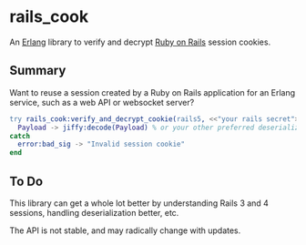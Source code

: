 # rails_cook

An [Erlang][] library to verify and decrypt [Ruby on Rails][] session cookies.

[Ruby on Rails]: https://rubyonrails.org/
[Erlang]: https://www.erlang.org

## Summary

Want to reuse a session created by a Ruby on Rails application for an Erlang
service, such as a web API or websocket server?

```erlang
try rails_cook:verify_and_decrypt_cookie(rails5, <<"your rails secret">>, <<"Cookie payload">>) of
  Payload -> jiffy:decode(Payload) % or your other preferred deserialization
catch
  error:bad_sig -> "Invalid session cookie"
end
```

## To Do

This library can get a whole lot better by understanding Rails 3 and 4 sessions,
handling deserialization better, etc.

The API is not stable, and may radically change with updates.
